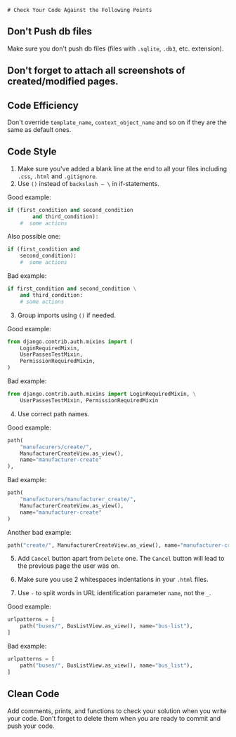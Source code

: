     # Сheck Your Code Against the Following Points

## Don't Push db files

Make sure you don't push db files (files with `.sqlite`, `.db3`, etc. extension).

## Don't forget to attach all screenshots of created/modified pages.

## Code Efficiency
Don't override `template_name`, `context_object_name` and so on if they are the same as default ones.

## Code Style
1. Make sure you've added a blank line at the end to all your files including `.css`, `.html` and `.gitignore`.
2. Use `()` instead of `backslash — \` in if-statements.

Good example:

```python
if (first_condition and second_condition 
        and third_condition):
    #  some actions
```

Also possible one:

```python
if (first_condition and
    second_condition):
    #  some actions
```

Bad example:

```python
if first_condition and second_condition \
    and third_condition:
    # some actions
```

3. Group imports using `()` if needed.

Good example:

```python
from django.contrib.auth.mixins import (
    LoginRequiredMixin, 
    UserPassesTestMixin, 
    PermissionRequiredMixin,
)
```

Bad example:

```python
from django.contrib.auth.mixins import LoginRequiredMixin, \
    UserPassesTestMixin, PermissionRequiredMixin
```

4. Use correct path names.

Good example:

```python
path(
    "manufacurers/create/", 
    ManufacturerCreateView.as_view(), 
    name="manufacturer-create"
),
```

Bad example:

```python
path(
    "manufacturers/manufacturer_create/", 
    ManufacturerCreateView.as_view(), 
    name="manufacturer-create"
)
```

Another bad example:

```python
path("create/", ManufacturerCreateView.as_view(), name="manufacturer-create")
```

5. Add `Cancel` button apart from `Delete` one. The `Cancel` button will lead to the previous page the user was on.

6. Make sure you use 2 whitespaces indentations in your `.html` files.
7. Use `-` to split words in URL identification parameter `name`, not the `_`.

Good example:

```python
urlpatterns = [
    path("buses/", BusListView.as_view(), name="bus-list"),
]
 ```

Bad example:

```python
urlpatterns = [
    path("buses/", BusListView.as_view(), name="bus_list"),
]
 ```

## Clean Code
Add comments, prints, and functions to check your solution when you write your code. 
Don't forget to delete them when you are ready to commit and push your code.
